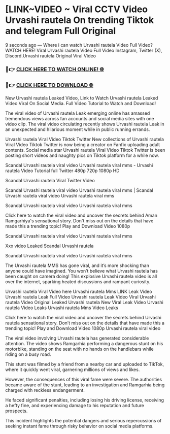 # [LINK~VIDEO ~ Viral CCTV Video Urvashi rautela On trending Tiktok and telegram Full Original

9 seconds ago — Where i can watch Urvashi rautela Video Full Video? WATCH HERE! Viral Urvashi rautela Video Full Video Instagram, Twitter (X), Discord.Urvashi rautela Original Viral Video

### 🔴👉 [CLICK HERE TO WATCH ONLINE! 🌐](https://nioki.today/viral-leaked-video-watch-free-online/)

### 🔴👉 [CLICK HERE TO DOWNLOAD 🌐](https://nioki.today/viral-leaked-video-watch-free-online/)

New Urvashi rautela Leaked Video, Link to Watch Urvashi rautela Leaked Video Viral On Social Media. Full Video Tutorial to Watch and Download!

The viral video of Urvashi rautela Leak emerging online has amassed tremendous views across fan accounts and social media sites with one video clip. The viral video circulating recently shows Urvashi rautela Leak in an unexpected and hilarious moment while in public running errands.

Urvashi rautela Viral Video Tiktok Twitter New collections of Urvashi rautela Viral Video Tiktok Twitter is now being a creator on Fanfix uploading adult contents. Social media star Urvashi rautela Viral Video Tiktok Twitter is been posting short videos and naughty pics on Tiktok platform for a while now.

Scandal Urvashi rautela viral video Urvashi rautela viral mms - Urvashi rautela Video Tutorial full Twitter 480p 720p 1080p HD

Scandal Urvashi rautela Viral Twitter Video

Scandal Urvashi rautela viral video Urvashi rautela viral mms | Scandal Urvashi rautela viral video Urvashi rautela viral mms

Scandal Urvashi rautela viral video Urvashi rautela viral mms

Click here to watch the viral video and uncover the secrets behind Aman Ramgarhiya's sensational story. Don't miss out on the details that have made this a trending topic! Play and Download Video 1080p

Scandal Urvashi rautela viral video Urvashi rautela viral mms

Xxx video Leaked Scandal Urvashi rautela

Scandal Urvashi rautela viral video Urvashi rautela viral mms

The Urvashi rautela MMS has gone viral, and it’s more shocking than anyone could have imagined. You won’t believe what Urvashi rautela has been caught on camera doing! This explosive Urvashi rautela video is all over the internet, sparking heated discussions and rampant curiosity.

Urvashi rautela Viral Video here Urvashi rautela Mms LINK Leak Video Urvashi rautela Leak Full Video Urvashi rautela Leak Video Viral Urvashi rautela Video Original Leaked Urvashi rautela New Viral Leak Video Urvashi rautela Video Leaks Urvashi rautela Mms Video Leaks

Click here to watch the viral video and uncover the secrets behind Urvashi rautela sensational story. Don’t miss out on the details that have made this a trending topic! Play and Download Video 1080p Urvashi rautela viral video

The viral video involving Urvashi rautela has generated considerable attention. The video shows Ramgarhia performing a dangerous stunt on his motorbike, standing on the seat with no hands on the handlebars while riding on a busy road.

This stunt was filmed by a friend from a nearby car and uploaded to TikTok, where it quickly went viral, garnering millions of views and likes.

However, the consequences of this viral fame were severe. The authorities became aware of the stunt, leading to an investigation and Ramgarhia being charged with reckless endangerment.

He faced significant penalties, including losing his driving license, receiving a hefty fine, and experiencing damage to his reputation and future prospects.

This incident highlights the potential dangers and serious repercussions of seeking instant fame through risky behavior on social media platforms.
